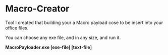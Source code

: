 # Macro-Creator

Tool I created that building your a Macro payload cose to be insert into your office files.

You can choose any exe file, and in any size, and run it.

<b>MacroPayloader.exe [exe-file] [text-file]</b>
